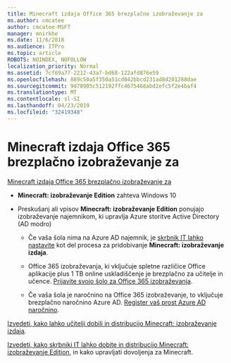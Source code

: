 ```yaml
---
title: Minecraft izdaja Office 365 brezplačno izobraževanje za
ms.author: cmcatee
author: cmcatee-MSFT
manager: mnirkhe
ms.date: 11/6/2018
ms.audience: ITPro
ms.topic: article
ROBOTS: NOINDEX, NOFOLLOW
localization_priority: Normal
ms.assetid: 7cf69a77-2212-43a7-bd68-122afd876e59
ms.openlocfilehash: 889c50a5f350a51cd042bbcd231ad8d201288dae
ms.sourcegitcommit: 9d78905c512192ffc4675468abd2efc5f2e4baf4
ms.translationtype: MT
ms.contentlocale: sl-SI
ms.lasthandoff: 04/23/2019
ms.locfileid: "32419348"
---
```

# <a name="minecraft-edition-with-office-365-education-for-free"></a>Minecraft izdaja Office 365 brezplačno izobraževanje za

[Minecraft izdaja Office 365 brezplačno izobraževanje za](https://docs.microsoft.com/education/windows/get-minecraft-for-education)
  
- **Minecraft: izobraževanje Edition** zahteva Windows 10 
    
- Preskušanj ali vpisov **Minecraft: izobraževanje Edition** ponujajo izobraževanje najemnikom, ki upravlja Azure storitve Active Directory (AD modro) 
    
  - Če vaša šola nima na Azure AD najemnik, je [skrbnik IT lahko nastavite](https://docs.microsoft.com/education/windows/school-get-minecraft) kot del procesa za pridobivanje **Minecraft: izobraževanje izdaja**.
    
  - Office 365 izobraževanja, ki vključuje spletne različice Office aplikacije plus 1 TB online uskladiščenje je brezplačno za učitelje in učence. [Prijavite svojo šolo za Office 365 izobraževanja](https://products.office.com/academic/office-365-education-plan).
    
  - Če vaša šola je naročnino na Office 365 izobraževanje, to vključuje brezplačno naročnino Azure AD. [Register vaš prost Azure AD naročnino](https://msdn.microsoft.com/library/windows/hardware/mt703369%28v=vs.85%29.aspx).
    
[Izvedeti, kako lahko učitelji dobili in distribucijo Minecraft: izobraževanje izdaja](https://docs.microsoft.com/education/windows/teacher-get-minecraft).
  
[Izvedeti, kako skrbniki IT lahko dobite in distribucijo Minecraft: izobraževanje Edition](https://docs.microsoft.com/education/windows/school-get-minecraft), in kako upravljati dovoljenja za Minecraft.
  

